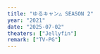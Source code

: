 ```yaml
---
title: "ゆるキャン△ SEASON 2"
year: "2021"
date: "2025-07-02"
theaters: ["Jellyfin"]
remark: ["TV-PG"]
---
```

